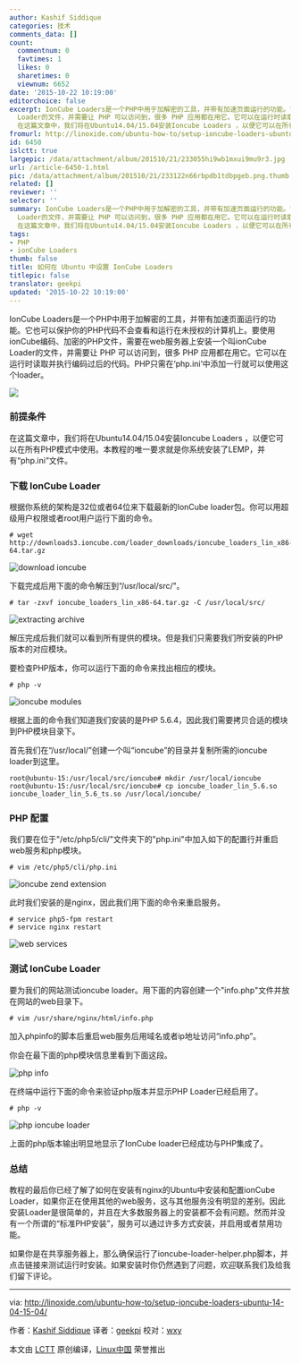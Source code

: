 ```yaml
---
author: Kashif Siddique
categories: 技术
comments_data: []
count:
  commentnum: 0
  favtimes: 1
  likes: 0
  sharetimes: 0
  viewnum: 6652
date: '2015-10-22 10:19:00'
editorchoice: false
excerpt: IonCube Loaders是一个PHP中用于加解密的工具，并带有加速页面运行的功能。它也可以保护你的PHP代码不会查看和运行在未授权的计算机上。要使用ionCube编码、加密的PHP文件，需要在web服务器上安装一个叫ionCube
  Loader的文件，并需要让 PHP 可以访问到，很多 PHP 应用都在用它。它可以在运行时读取并执行编码过后的代码。PHP只需在php.ini中添加一行就可以使用这个loader。  前提条件
  在这篇文章中，我们将在Ubuntu14.04/15.04安装Ioncube Loaders ，以便它可以在所有PHP模式中使用。本教程的唯一要求就是你系统安装了LEMP，并有php.ini文
fromurl: http://linoxide.com/ubuntu-how-to/setup-ioncube-loaders-ubuntu-14-04-15-04/
id: 6450
islctt: true
largepic: /data/attachment/album/201510/21/233055hi9wb1mxui9mu9r3.jpg
url: /article-6450-1.html
pic: /data/attachment/album/201510/21/233122n66rbpdb1tdbpgeb.png.thumb.jpg
related: []
reviewer: ''
selector: ''
summary: IonCube Loaders是一个PHP中用于加解密的工具，并带有加速页面运行的功能。它也可以保护你的PHP代码不会查看和运行在未授权的计算机上。要使用ionCube编码、加密的PHP文件，需要在web服务器上安装一个叫ionCube
  Loader的文件，并需要让 PHP 可以访问到，很多 PHP 应用都在用它。它可以在运行时读取并执行编码过后的代码。PHP只需在php.ini中添加一行就可以使用这个loader。  前提条件
  在这篇文章中，我们将在Ubuntu14.04/15.04安装Ioncube Loaders ，以便它可以在所有PHP模式中使用。本教程的唯一要求就是你系统安装了LEMP，并有php.ini文
tags:
- PHP
- ionCube Loaders
thumb: false
title: 如何在 Ubuntu 中设置 IonCube Loaders
titlepic: false
translator: geekpi
updated: '2015-10-22 10:19:00'
---
```


IonCube Loaders是一个PHP中用于加解密的工具，并带有加速页面运行的功能。它也可以保护你的PHP代码不会查看和运行在未授权的计算机上。要使用ionCube编码、加密的PHP文件，需要在web服务器上安装一个叫ionCube Loader的文件，并需要让 PHP 可以访问到，很多 PHP 应用都在用它。它可以在运行时读取并执行编码过后的代码。PHP只需在‘php.ini’中添加一行就可以使用这个loader。


![](/data/attachment/album/201510/21/233055hi9wb1mxui9mu9r3.jpg)


### 前提条件


在这篇文章中，我们将在Ubuntu14.04/15.04安装Ioncube Loaders ，以便它可以在所有PHP模式中使用。本教程的唯一要求就是你系统安装了LEMP，并有“php.ini”文件。


### 下载 IonCube Loader


根据你系统的架构是32位或者64位来下载最新的IonCube loader包。你可以用超级用户权限或者root用户运行下面的命令。



```
# wget http://downloads3.ioncube.com/loader_downloads/ioncube_loaders_lin_x86-64.tar.gz

```

![download ioncube](/data/attachment/album/201510/21/233122n66rbpdb1tdbpgeb.png)


下载完成后用下面的命令解压到“/usr/local/src/"。



```
# tar -zxvf ioncube_loaders_lin_x86-64.tar.gz -C /usr/local/src/

```

![extracting archive](/data/attachment/album/201510/21/233123ixy4xf3nzjxjddnx.png)


解压完成后我们就可以看到所有提供的模块。但是我们只需要我们所安装的PHP版本的对应模块。


要检查PHP版本，你可以运行下面的命令来找出相应的模块。



```
# php -v

```

![ioncube modules](/data/attachment/album/201510/21/233123kh5x5h5k3sdhfehm.png)


根据上面的命令我们知道我们安装的是PHP 5.6.4，因此我们需要拷贝合适的模块到PHP模块目录下。


首先我们在“/usr/local/”创建一个叫“ioncube”的目录并复制所需的ioncube loader到这里。



```
root@ubuntu-15:/usr/local/src/ioncube# mkdir /usr/local/ioncube
root@ubuntu-15:/usr/local/src/ioncube# cp ioncube_loader_lin_5.6.so ioncube_loader_lin_5.6_ts.so /usr/local/ioncube/

```

### PHP 配置


我们要在位于"/etc/php5/cli/"文件夹下的"php.ini"中加入如下的配置行并重启web服务和php模块。



```
# vim /etc/php5/cli/php.ini

```

![ioncube zend extension](/data/attachment/album/201510/21/233124nkidkbm1vv1wkdmk.png)


此时我们安装的是nginx，因此我们用下面的命令来重启服务。



```
# service php5-fpm restart
# service nginx restart

```

![web services](/data/attachment/album/201510/21/233124zuxx06ucguxx61z0.png)


### 测试 IonCube Loader


要为我们的网站测试ioncube loader。用下面的内容创建一个"info.php"文件并放在网站的web目录下。



```
# vim /usr/share/nginx/html/info.php

```

加入phpinfo的脚本后重启web服务后用域名或者ip地址访问“info.php”。


你会在最下面的php模块信息里看到下面这段。


![php info](/data/attachment/album/201510/21/233125vbcu5c88wf0nkws5.png)


在终端中运行下面的命令来验证php版本并显示PHP Loader已经启用了。



```
# php -v

```

![php ioncube loader](/data/attachment/album/201510/21/233125ccebe5kezkcn3kek.png)


上面的php版本输出明显地显示了IonCube loader已经成功与PHP集成了。


### 总结


教程的最后你已经了解了如何在安装有nginx的Ubuntu中安装和配置ionCube Loader，如果你正在使用其他的web服务，这与其他服务没有明显的差别。因此安装Loader是很简单的，并且在大多数服务器上的安装都不会有问题。然而并没有一个所谓的“标准PHP安装”，服务可以通过许多方式安装，并启用或者禁用功能。


如果你是在共享服务器上，那么确保运行了ioncube-loader-helper.php脚本，并点击链接来测试运行时安装。如果安装时你仍然遇到了问题，欢迎联系我们及给我们留下评论。




---


via: <http://linoxide.com/ubuntu-how-to/setup-ioncube-loaders-ubuntu-14-04-15-04/>


作者：[Kashif Siddique](http://linoxide.com/author/kashifs/) 译者：[geekpi](https://github.com/geekpi) 校对：[wxy](https://github.com/wxy)


本文由 [LCTT](https://github.com/LCTT/TranslateProject) 原创编译，[Linux中国](https://linux.cn/) 荣誉推出